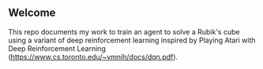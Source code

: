 ## Welcome

This repo documents my work to train an agent to solve a Rubik's cube using a variant of deep reinforcement learning inspired by Playing Atari with Deep Reinforcement Learning (https://www.cs.toronto.edu/~vmnih/docs/dqn.pdf).
